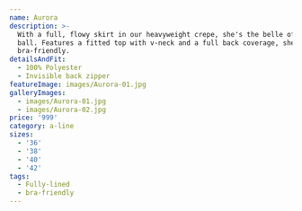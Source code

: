 ```yaml
---
name: Aurora
description: >-
  With a full, flowy skirt in our heavyweight crepe, she's the belle of any
  ball. Features a fitted top with v-neck and a full back coverage, she's also
  bra-friendly.
detailsAndFit:
  - 100% Polyester
  - Invisible back zipper
featureImage: images/Aurora-01.jpg
galleryImages:
  - images/Aurora-01.jpg
  - images/Aurora-02.jpg
price: '999'
category: a-line
sizes:
  - '36'
  - '38'
  - '40'
  - '42'
tags:
  - Fully-lined
  - bra-friendly
---
```


